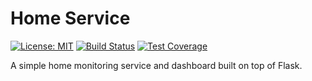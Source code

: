 # Home Service

[![License: MIT](https://img.shields.io/badge/License-MIT-yellow.svg)](https://opensource.org/licenses/MIT)
[![Build Status](https://travis-ci.com/tiega/home-service-v2.svg?branch=master)](https://travis-ci.com/tiega/home-service-v2)
[![Test Coverage](https://api.codeclimate.com/v1/badges/c87f3ff20eec8984e620/test_coverage)](https://codeclimate.com/github/tiega/home-service-v2/test_coverage)

A simple home monitoring service and dashboard built on top of Flask.
